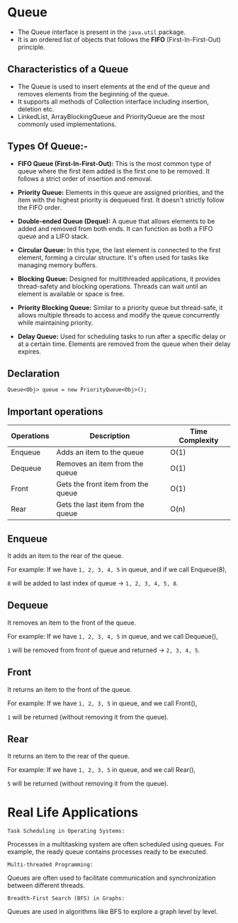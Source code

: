 # Queue
- The Queue interface is present in the `java.util` package.
- It is an ordered list of objects that follows the **FIFO** (First-In-First-Out) principle.

## Characteristics of a Queue
- The Queue is used to insert elements at the end of the queue and removes elements from the beginning of the queue.
- It supports all methods of Collection interface including insertion, deletion etc.
- LinkedList, ArrayBlockingQueue and PriorityQueue are the most commonly used implementations.


## Types Of Queue:-

- **FIFO Queue (First-In-First-Out):** This is the most common type of queue where the first item added is the first one to be removed. It follows a strict order of insertion and removal.


- **Priority Queue:** Elements in this queue are assigned priorities, and the item with the highest priority is dequeued first. It doesn't strictly follow the FIFO order.


- **Double-ended Queue (Deque):** A queue that allows elements to be added and removed from both ends. It can function as both a FIFO queue and a LIFO stack.


- **Circular Queue:** In this type, the last element is connected to the first element, forming a circular structure. It's often used for tasks like managing memory buffers.


- **Blocking Queue:** Designed for multithreaded applications, it provides thread-safety and blocking operations. Threads can wait until an element is available or space is free.


- **Priority Blocking Queue:** Similar to a priority queue but thread-safe, it allows multiple threads to access and modify the queue concurrently while maintaining priority.


- **Delay Queue:** Used for scheduling tasks to run after a specific delay or at a certain time. Elements are removed from the queue when their delay expires.

## Declaration
`Queue<Obj> queue = new PriorityQueue<Obj>();`

## Important operations

| Operations | Description |Time Complexity
| ----------- | ----------- |-----------
|Enqueue|Adds an item to the queue|O(1)
|Dequeue|Removes an item from the queue|O(1)
|Front|Gets the front item from the queue|O(1)
|Rear|Gets the last item from the queue|O(n)

## Enqueue
 It adds  an item to the rear of the queue.

 For example: If we have `1, 2, 3, 4, 5` in queue, and if we call Enqueue(8),

`8` will be added to last index of queue -> `1, 2, 3, 4, 5, 8`.
## Dequeue
 
 It removes an item to the front of the queue.
 
 For example: If we have `1, 2, 3, 4, 5` in queue, and we call Dequeue(),

`1` will be removed from front of queue and returned -> `2, 3, 4, 5`.

## Front 
  It returns an item to the front of the queue.

For example: If we have `1, 2, 3, 5` in queue, and we call Front(),

`1` will be returned (without removing it from the queue).

## Rear
  It returns an item to the rear of the queue.
  
  For example: If we have `1, 2, 3, 5` in queue, and we call Rear(),

`5` will be returned (without removing it from the queue).

# Real Life Applications
`Task Scheduling in Operating Systems:`

Processes in a multitasking system are often scheduled using queues. For example, the ready queue contains processes ready to be executed.

`Multi-threaded Programming:`

Queues are often used to facilitate communication and synchronization between different threads.

`Breadth-First Search (BFS) in Graphs:`

Queues are used in algorithms like BFS to explore a graph level by level.





